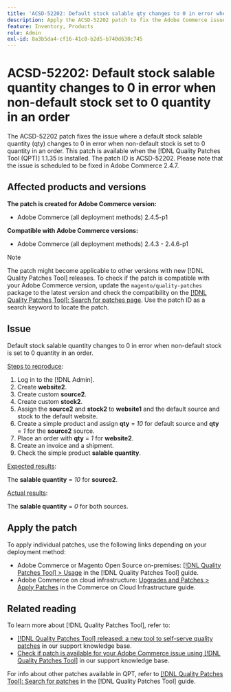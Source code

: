 ```yaml
---
title: 'ACSD-52202: Default stock salable qty changes to 0 in error when non-default stock set to 0 qty in order'
description: Apply the ACSD-52202 patch to fix the Adobe Commerce issue where a default stock salable quantity changes to 0 in error when non-default stock is set to 0 quantity in an order.
feature: Inventory, Products
role: Admin
exl-id: 8a3b5da4-cf16-41c8-b2d5-b740d638c745
---
```

# ACSD-52202: Default stock salable quantity changes to 0 in error when non-default stock set to 0 quantity in an order

The ACSD-52202 patch fixes the issue where a default stock salable quantity (qty) changes to 0 in error when non-default stock is set to 0 quantity in an order. This patch is available when the [!DNL Quality Patches Tool (QPT)] 1.1.35 is installed. The patch ID is ACSD-52202. Please note that the issue is scheduled to be fixed in Adobe Commerce 2.4.7.

## Affected products and versions

**The patch is created for Adobe Commerce version:**

* Adobe Commerce (all deployment methods) 2.4.5-p1

**Compatible with Adobe Commerce versions:**

* Adobe Commerce (all deployment methods) 2.4.3 - 2.4.6-p1

>[!NOTE]
>
>The patch might become applicable to other versions with new [!DNL Quality Patches Tool] releases. To check if the patch is compatible with your Adobe Commerce version, update the `magento/quality-patches` package to the latest version and check the compatibility on the [[!DNL Quality Patches Tool]: Search for patches page](https://experienceleague.adobe.com/tools/commerce-quality-patches/index.html). Use the patch ID as a search keyword to locate the patch.

## Issue

Default stock salable quantity changes to 0 in error when non-default stock is set to 0 quantity in an order.

<u>Steps to reproduce</u>:

1. Log in to the [!DNL Admin].
1. Create **website2**.
1. Create custom **source2**.
1. Create custom **stock2**.
1. Assign the **source2** and **stock2** to **website1** and the default source and stock to the default website.
1. Create a simple product and assign **qty** = *10* for default source and **qty** = *1* for the **source2** source.
1. Place an order with **qty** = *1* for **website2**.
1. Create an invoice and a shipment.
1. Check the simple product **salable quantity**.

<u>Expected results</u>:

The **salable quantity** = *10* for **source2**.

<u>Actual results</u>:

The **salable quantity** = *0* for both sources.

## Apply the patch

To apply individual patches, use the following links depending on your deployment method:

* Adobe Commerce or Magento Open Source on-premises: [[!DNL Quality Patches Tool] > Usage](https://experienceleague.adobe.com/docs/commerce-operations/tools/quality-patches-tool/usage.html) in the [!DNL Quality Patches Tool] guide.
* Adobe Commerce on cloud infrastructure: [Upgrades and Patches > Apply Patches](https://experienceleague.adobe.com/docs/commerce-cloud-service/user-guide/develop/upgrade/apply-patches.html) in the Commerce on Cloud Infrastructure guide.

## Related reading

To learn more about [!DNL Quality Patches Tool], refer to:

* [[!DNL Quality Patches Tool] released: a new tool to self-serve quality patches](https://experienceleague.adobe.com/en/docs/commerce-knowledge-base/kb/announcements/commerce-announcements/magento-quality-patches-released-new-tool-to-self-serve-quality-patches) in our support knowledge base.
* [Check if patch is available for your Adobe Commerce issue using [!DNL Quality Patches Tool]](/help/support-tools/patches-available-in-qpt-tool/check-patch-for-magento-issue-with-magento-quality-patches.md) in our support knowledge base.

For info about other patches available in QPT, refer to [[!DNL Quality Patches Tool]: Search for patches](https://experienceleague.adobe.com/tools/commerce-quality-patches/index.html) in the [!DNL Quality Patches Tool] guide.
